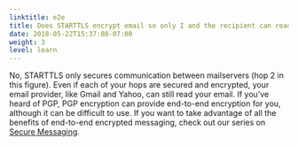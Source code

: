 ```yaml
---
linktitle: e2e
title: Does STARTTLS encrypt email so only I and the recipient can read it (i.e. end-to-end-encryption)?
date: 2018-05-22T15:37:08-07:00
weight: 3
level: learn
---
```


No, STARTTLS only secures communication between mailservers (hop 2 in this figure). Even if each of your hops are secured and encrypted, your email provider, like Gmail and Yahoo, can still read your email. If you’ve heard of PGP, PGP encryption can provide end-to-end encryption for you, although it can be difficult to use. If you want to take advantage of all the benefits of end-to-end encrypted messaging, check out our series on <a href="https://www.eff.org/deeplinks/2018/03/secure-messaging-more-secure-mess" target="_blank">Secure Messaging</a>.
